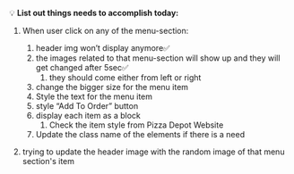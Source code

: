 💡 **List out things needs to accomplish today:**

1. When user click on any of the menu-section:

   1. header img won’t display anymore✅
   2. the images related to that menu-section will show up and they will get changed after 5sec✅
      1. they should come either from left or right
   3. change the bigger size for the menu item
   4. Style the text for the menu item
   5. style “Add To Order” button
   6. display each item as a block
      1. Check the item style from Pizza Depot Website
   7. Update the class name of the elements if there is a need

1. trying to update the header image with the random image of that menu section's item
